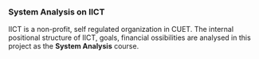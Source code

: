 ### System Analysis on IICT

IICT is a non-profit, self regulated organization in CUET. The internal positional structure of IICT, goals, financial ossibilities are analysed in this project as the **System Analysis** course.
